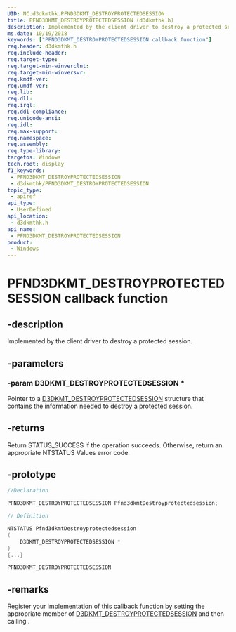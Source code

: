 ```yaml
---
UID: NC:d3dkmthk.PFND3DKMT_DESTROYPROTECTEDSESSION
title: PFND3DKMT_DESTROYPROTECTEDSESSION (d3dkmthk.h)
description: Implemented by the client driver to destroy a protected session.
ms.date: 10/19/2018
keywords: ["PFND3DKMT_DESTROYPROTECTEDSESSION callback function"]
req.header: d3dkmthk.h
req.include-header: 
req.target-type: 
req.target-min-winverclnt: 
req.target-min-winversvr: 
req.kmdf-ver: 
req.umdf-ver: 
req.lib: 
req.dll: 
req.irql: 
req.ddi-compliance: 
req.unicode-ansi: 
req.idl: 
req.max-support: 
req.namespace: 
req.assembly: 
req.type-library: 
targetos: Windows
tech.root: display
f1_keywords:
 - PFND3DKMT_DESTROYPROTECTEDSESSION
 - d3dkmthk/PFND3DKMT_DESTROYPROTECTEDSESSION
topic_type:
 - apiref
api_type:
 - UserDefined
api_location:
 - d3dkmthk.h
api_name:
 - PFND3DKMT_DESTROYPROTECTEDSESSION
product:
 - Windows
---
```


# PFND3DKMT_DESTROYPROTECTEDSESSION callback function


## -description

Implemented by the client driver to destroy a protected session.

## -parameters

### -param D3DKMT_DESTROYPROTECTEDSESSION *

Pointer to a [D3DKMT_DESTROYPROTECTEDSESSION](ns-d3dkmthk-_d3dkmt_destroyprotectedsession.md) structure that contains the information needed to destroy a protected session.

## -returns

Return STATUS_SUCCESS if the operation succeeds. Otherwise, return an appropriate NTSTATUS Values error code.

## -prototype

```cpp
//Declaration

PFND3DKMT_DESTROYPROTECTEDSESSION Pfnd3dkmtDestroyprotectedsession;

// Definition

NTSTATUS Pfnd3dkmtDestroyprotectedsession
(
	D3DKMT_DESTROYPROTECTEDSESSION *
)
{...}

PFND3DKMT_DESTROYPROTECTEDSESSION


```

## -remarks

Register your implementation of this callback function by setting the appropriate member of [D3DKMT_DESTROYPROTECTEDSESSION](ns-d3dkmthk-_d3dkmt_destroyprotectedsession.md) and then calling <!-- REPLACE ME -->.

